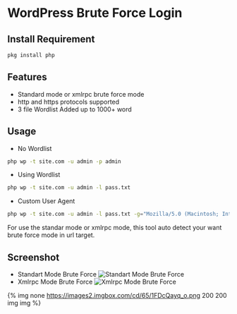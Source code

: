 # WordPress Brute Force Login

Install Requirement
-------------------
``` bash
pkg install php
```

Features
--------
* Standard mode or xmlrpc brute force mode
* http and https protocols supported
* 3 file Wordlist Added up to 1000+ word

Usage
-----
* No Wordlist
``` bash
php wp -t site.com -u admin -p admin
```
* Using Wordlist
``` bash
php wp -t site.com -u admin -l pass.txt
```
* Custom User Agent
``` bash
php wp -t site.com -u admin -l pass.txt -g="Mozilla/5.0 (Macintosh; Intel Mac OS X 10_15_3) AppleWebKit/605.1.15 (KHTML, like Gecko) Version/13.0.5 Safari/605.1.15"
```
For use the standar mode or xmlrpc mode, this tool auto detect your want brute force mode in url target.

Screenshot
----------
* Standart Mode Brute Force
![Standart Mode Brute Force](https://images2.imgbox.com/cd/65/1FDcQayq_o.png)
* Xmlrpc Mode Brute Force
![Xmlrpc Mode Brute Force](https://images2.imgbox.com/84/99/VrmsmUXT_o.png)

{% img none https://images2.imgbox.com/cd/65/1FDcQayq_o.png 200 200 img img %}